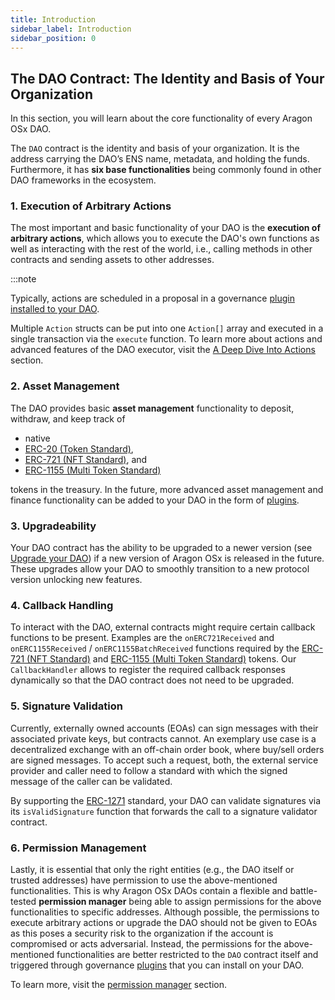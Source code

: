 ```yaml
---
title: Introduction
sidebar_label: Introduction
sidebar_position: 0
---
```


## The DAO Contract: The Identity and Basis of Your Organization

In this section, you will learn about the core functionality of every Aragon OSx DAO.

The `DAO` contract is the identity and basis of your 
organization. It is the address carrying the DAO’s ENS name, metadata, 
and holding the funds. Furthermore, it has **six base functionalities** being commonly found in other DAO frameworks in the ecosystem.

### 1. Execution of Arbitrary Actions

The most important and basic functionality of your DAO is the **execution of arbitrary actions**,
 which allows you to execute the DAO's own functions as well as 
interacting with the rest of the world, i.e., calling methods in other 
contracts and sending assets to other addresses.

:::note

Typically, actions are scheduled in a proposal in a governance [plugin installed to your DAO](/docs/advanced/plugin/index.md).

Multiple `Action` structs can be put into one `Action[]` array and executed in a single transaction via the `execute` function. To learn more about actions and advanced features of the DAO executor, visit the [A Deep Dive Into Actions](/docs/1.4.0/osx/how-it-works/core/dao/actions) section.

### 2. Asset Management

The DAO provides basic **asset management** functionality to deposit, withdraw, and keep track of

- native
- [ERC-20 (Token Standard)](https://eips.ethereum.org/EIPS/eip-20),
- [ERC-721 (NFT Standard)](https://eips.ethereum.org/EIPS/eip-721), and
- [ERC-1155 (Multi Token Standard)](https://eips.ethereum.org/EIPS/eip-1155)

tokens in the treasury.
In the future, more advanced asset management and finance functionality can be added to your DAO in the form of [plugins](/docs/1.4.0/osx/how-it-works/core/plugins/).

### 3. Upgradeability

Your DAO contract has the ability to be upgraded to a newer version (see [Upgrade your DAO](/docs/1.4.0/osx/how-to-guides/dao/protocol-upgrades))
 if a new version of Aragon OSx is released in the future. These 
upgrades allow your DAO to smoothly transition to a new protocol version
 unlocking new features.

### 4. Callback Handling

To interact with the DAO, external contracts might require certain callback functions to be present.
Examples are the `onERC721Received` and `onERC1155Received` / `onERC1155BatchReceived` functions required by the [ERC-721 (NFT Standard)](https://eips.ethereum.org/EIPS/eip-721) and [ERC-1155 (Multi Token Standard)](https://eips.ethereum.org/EIPS/eip-1155) tokens.
Our `CallbackHandler` allows to register the required callback responses dynamically so that the DAO contract does not need to be upgraded.

### 5. Signature Validation

Currently,
 externally owned accounts (EOAs) can sign messages with their 
associated private keys, but contracts cannot.
An exemplary use case is a decentralized exchange with an off-chain 
order book, where buy/sell orders are signed messages.
To accept such a request, both, the external service provider and caller
 need to follow a standard with which the signed message of the caller 
can be validated.

By supporting the [ERC-1271](https://eips.ethereum.org/EIPS/eip-1271) standard, your DAO can validate signatures via its `isValidSignature` function that forwards the call to a signature validator contract.

### 6. Permission Management

Lastly,
 it is essential that only the right entities (e.g., the DAO itself or 
trusted addresses) have permission to use the above-mentioned 
functionalities. This is why Aragon OSx DAOs contain a flexible and 
battle-tested **permission manager** being able to assign 
permissions for the above functionalities to specific addresses.
Although possible, the permissions to execute arbitrary actions or 
upgrade the DAO should not be given to EOAs as this poses a security 
risk to the organization if the account is compromised or acts 
adversarial. Instead, the permissions for the above-mentioned 
functionalities are better restricted to the `DAO` contract itself and triggered through governance [plugins](/docs/1.4.0/osx/how-it-works/core/plugins/) that you can install on your DAO.

To learn more, visit the [permission manager](/docs/1.4.0/osx/how-it-works/core/permissions/) section.
